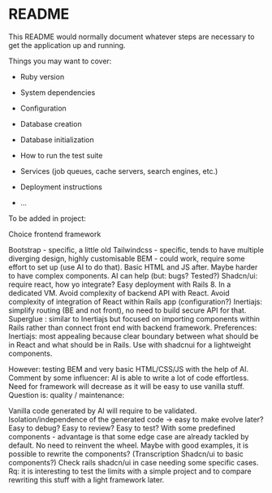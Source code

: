 # README

This README would normally document whatever steps are necessary to get the
application up and running.

Things you may want to cover:

* Ruby version

* System dependencies

* Configuration

* Database creation

* Database initialization

* How to run the test suite

* Services (job queues, cache servers, search engines, etc.)

* Deployment instructions

* ...

To be added in project:

Choice frontend framework

Bootstrap - specific, a little old
Tailwindcss - specific, tends to have multiple diverging design, highly customisable
BEM - could work, require some effort to set up (use AI to do that). Basic HTML and JS after. Maybe harder to have complex components. AI can help (but: bugs? Tested?)
Shadcn/ui: require react, how yo integrate?
Easy deployment with Rails 8. In a dedicated VM. Avoid complexity of backend API with React. Avoid complexity of integration of React within Rails app (configuration?)
Inertiajs: simplify routing (BE and not front), no need to build secure API for that.
Superglue : similar to Inertiajs but focused on importing components within Rails rather than connect front end with backend framework.
Preferences:
Inertiajs: most appealing because clear boundary between what should be in React and what should be in Rails. Use with shadcnui for a lightweight components.

However: testing BEM and very basic HTML/CSS/JS with the help of AI. Comment by some influencer: AI is able to write a lot of code effortless. Need for framework will decrease as it will be easy to use vanilla stuff.
Question is: quality / maintenance:

Vanilla code generated by AI will require to be validated. Isolation/independence of the generated code -> easy to make evolve later? Easy to debug? Easy to review? Easy to test?
With some predefined components - advantage is that some edge case are already tackled by default. No need to reinvent the wheel.
Maybe with good examples, it is possible to rewrite the components? (Transcription Shadcn/ui to basic components?)
Check rails shadcn/ui in case needing some specific cases.
Rq: it is interesting to test the limits with a simple project and to compare rewriting this stuff with a light framework later.

